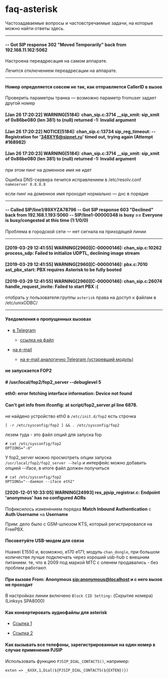 # faq-asterisk

Частозадаваемые вопросы и частовстречаемые задачи, на которые можно найти ответы здесь.

---

####     -- Got SIP response 302 "Moved Temporarily" back from 192.168.11.162:5062

Настроена переадресация на самом аппарате.

Лечится отключением переадресации на аппарате.

---

#### Номер определяется совсем не так, как отправляется CallerID в вызов

Проверить параметры транка — возможно параметр fromuser задает другой номер

#### [Jan 26 17:20:22] WARNING[5184]: chan_sip.c:3714 \__sip_xmit: sip_xmit of 0x86be080 (len 381) to (null) returned -1: Invalid argument
#### [Jan 26 17:20:22] NOTICE[5184]: chan_sip.c:13734 sip_reg_timeout:    -- Registration for '348XY6@sipnet.ru' timed out, trying again (Attempt #168982)
#### [Jan 26 17:20:23] WARNING[5184]: chan_sip.c:3714 \__sip_xmit: sip_xmit of 0x86be080 (len 381) to (null) returned -1: Invalid argument

при этом пинг на доменное имя не идет

Ошибка DNS-сервера
лечится исправлением в /etc/resolv.conf
`nameserver 8.8.8.8`

если пинг на доменное имя проходит нормально — днс в порядке

---

#### -- Called SIP/line1/89XYZA78796     -- Got SIP response 603 "Declined" back from 192.168.1.193:5060     -- SIP/line1-00000348 is busy   == Everyone is busy/congested at this time (1:1/0/0)

Проблема в городской сети — нет сигнала на приходящей линии

---

#### [2019-03-29 12:41:55] WARNING[2960][C-00000146]: chan_sip.c:10262 process_sdp: Failed to initialize UDPTL, declining image stream
#### [2019-03-29 12:41:55] WARNING[2960][C-00000146]: pbx.c:7010 ast_pbx_start: PBX requires Asterisk to be fully booted
#### [2019-03-29 12:41:55] WARNING[2960][C-00000146]: chan_sip.c:26074 handle_request_invite: Failed to start PBX :(

отобрать у пользователя:группы `asterisk` права на доступ к файлам в /etc/unixODBC/

---

#### Уведомления о пропущенных вызовах

* [в Telegram](https://wiki.merionet.ru/ip-telephoniya/63/modul-integracii-s-telegram-v-freepbx/)
  - [ссылка на файл](files/missedcallnotify-0.1.1-fix.tar.gz)

* [на e-mail](https://habr.com/ru/post/463829/)
  - [на e-mail аналогично Telegram (устаревший модуль)](https://github.com/FreePBX-ContributedModules/missedcallnotify)

#### не запускается FOP2
#### # /usr/local/fop2/fop2_server --debuglevel 5
#### eth0: error fetching interface information: Device not found
#### Can't get info from ifconfig:  at script/fop2_server.pl line 6878.

не найдено устройство eth0
в `/etc/init.d/fop2` есть строчка
```
[ -r /etc/sysconfig/fop2 ] && . /etc/sysconfig/fop2
```
лезем туда - это файл опций для запуска fop
```
# cat /etc/sysconfig/fop2
OPTIONS="-d"
```
У fop2_server можно просмотреть опции запуска `/usr/local/fop2/fop2_server --help` и интерфейс можно добавить опцией --iface, в итоге файл должен получиться
```
# cat /etc/sysconfig/fop2
OPTIONS="--daemon --iface eth2"
```

#### [2020-12-01 10:33:05] WARNING[24993] res_pjsip_registrar.c: Endpoint 'anonymous' has no configured AORs

Пофиксилось изменением порядка **Match Inbound Authentication** с **Auth Username** на **Username**

Прим: дело было с GSM-шлюзом KTS, который регистрировался на FreePBX.

#### Посоветуйте USB-модем для связи

Huawei E1550 и, возможно, e170 е171; модуль `chan_dongle`, при большом количестве лучше подключать через хороший usb-hub с внешним питанием.
те, что в 2009 под маркой МТС с оленем продавались - без проблем работают.

#### При вызове From: Anonymous <sip:anonymous@localhost> и с него вызов не проходит

В настройках линии включено `Block CID Setting:` (Скрытие номера) (Linksys SPA8000)

#### Как конвертировать аудиофайлы для asterisk

* [Ссылка 1](https://www.voip-info.org/convert-wav-audio-files-for-use-in-asterisk/)

* [Ссылка 2](https://alexeyka.zantsev.com/?p=839)

#### Как вызывать все телефоны, зарегистрированные на один номер в случае применения PJSIP

Использовать функцию `PJSIP_DIAL_CONTACTS()`, например:

```
exten => _6XXX,1,Dial(${PJSIP_DIAL_CONTACTS(${EXTEN})})
```
